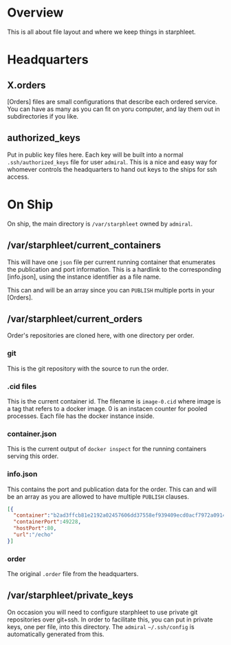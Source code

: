# Overview
This is all about file layout and where we keep things in starphleet.

# Headquarters

## X.orders
[Orders] files are small configurations that describe each ordered
service. You can have as many as you can fit on yoru computer, and lay
them out in subdirectories if you like.

## authorized_keys
Put in public key files here. Each key will be built into a normal
`.ssh/authorized_keys` file for user `admiral`. This is a nice and easy
way for whomever controls the headquarters to hand out keys to the
ships for ssh access.

# On Ship
On ship, the main directory is `/var/starphleet` owned by `admiral`.

## /var/starphleet/current_containers
This will have one `json` file per current running container that
enumerates the publication and port information. This is a hardlink to
the corresponding [info.json], using the instance identifier as a file
name.


This can and will be an array since you can `PUBLISH` multiple ports in
your [Orders].

## /var/starphleet/current_orders
Order's repositories are cloned here, with one directory per order.

### git
This is the git repository with the source to run the order.

### .cid files
This is the current container id. The filename is `image-0.cid` where
image is a tag that refers to a docker image. 0 is an instacen counter
for pooled processes. Each file has the docker instance inside.

### container.json
This is the current output of `docker inspect` for the running
containers serving this order.

### info.json
This contains the port and publication data for the order. This can and
will be an array as you are allowed to have multiple `PUBLISH` clauses.

```json
[{
  "container":"b2ad3ffcb81e2192a02457606dd37558ef939409ecd0acf7972a09145dc5c71e",
  "containerPort":49228,
  "hostPort":80,
  "url":"/echo"
}]
```

### order
The original `.order` file from the headquarters.

## /var/starphleet/private_keys
On occasion you will need to configure starphleet to use private git
repositories over git+ssh. In order to facilitate this, you can put in
private keys, one per file, into this directory. The `admiral`
`~/.ssh/config` is automatically generated from this.

